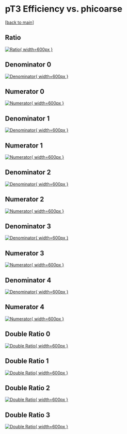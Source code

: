 # pT3 Efficiency vs. phicoarse

[[back to main](./)]



## Ratio

[![Ratio](../mtv/var/pT3_loweta_0_1_eff_phicoarse.png){ width=600px }](../mtv/var/pT3_loweta_0_1_eff_phicoarse.pdf)

## Denominator 0

[![Denominator](../mtv/den/pT3_loweta_0_1_eff_phicoarse_den0.png){ width=600px }](../mtv/den/pT3_loweta_0_1_eff_phicoarse_den0.pdf)

## Numerator 0

[![Numerator](../mtv/num/pT3_loweta_0_1_eff_phicoarse_num0.png){ width=600px }](../mtv/num/pT3_loweta_0_1_eff_phicoarse_num0.pdf)

## Denominator 1

[![Denominator](../mtv/den/pT3_loweta_0_1_eff_phicoarse_den1.png){ width=600px }](../mtv/den/pT3_loweta_0_1_eff_phicoarse_den1.pdf)

## Numerator 1

[![Numerator](../mtv/num/pT3_loweta_0_1_eff_phicoarse_num1.png){ width=600px }](../mtv/num/pT3_loweta_0_1_eff_phicoarse_num1.pdf)

## Denominator 2

[![Denominator](../mtv/den/pT3_loweta_0_1_eff_phicoarse_den2.png){ width=600px }](../mtv/den/pT3_loweta_0_1_eff_phicoarse_den2.pdf)

## Numerator 2

[![Numerator](../mtv/num/pT3_loweta_0_1_eff_phicoarse_num2.png){ width=600px }](../mtv/num/pT3_loweta_0_1_eff_phicoarse_num2.pdf)

## Denominator 3

[![Denominator](../mtv/den/pT3_loweta_0_1_eff_phicoarse_den3.png){ width=600px }](../mtv/den/pT3_loweta_0_1_eff_phicoarse_den3.pdf)

## Numerator 3

[![Numerator](../mtv/num/pT3_loweta_0_1_eff_phicoarse_num3.png){ width=600px }](../mtv/num/pT3_loweta_0_1_eff_phicoarse_num3.pdf)

## Denominator 4

[![Denominator](../mtv/den/pT3_loweta_0_1_eff_phicoarse_den4.png){ width=600px }](../mtv/den/pT3_loweta_0_1_eff_phicoarse_den4.pdf)

## Numerator 4

[![Numerator](../mtv/num/pT3_loweta_0_1_eff_phicoarse_num4.png){ width=600px }](../mtv/num/pT3_loweta_0_1_eff_phicoarse_num4.pdf)

## Double Ratio 0

[![Double Ratio](../mtv/ratio/pT3_loweta_0_1_eff_phicoarse_ratio0.png){ width=600px }](../mtv/ratio/pT3_loweta_0_1_eff_phicoarse_ratio0.pdf)

## Double Ratio 1

[![Double Ratio](../mtv/ratio/pT3_loweta_0_1_eff_phicoarse_ratio1.png){ width=600px }](../mtv/ratio/pT3_loweta_0_1_eff_phicoarse_ratio1.pdf)

## Double Ratio 2

[![Double Ratio](../mtv/ratio/pT3_loweta_0_1_eff_phicoarse_ratio2.png){ width=600px }](../mtv/ratio/pT3_loweta_0_1_eff_phicoarse_ratio2.pdf)

## Double Ratio 3

[![Double Ratio](../mtv/ratio/pT3_loweta_0_1_eff_phicoarse_ratio3.png){ width=600px }](../mtv/ratio/pT3_loweta_0_1_eff_phicoarse_ratio3.pdf)

